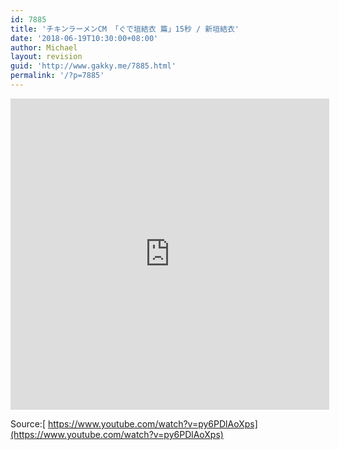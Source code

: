 ```yaml
---
id: 7885
title: 'チキンラーメンCM 「ぐで垣結衣 篇」15秒 / 新垣結衣'
date: '2018-06-19T10:30:00+08:00'
author: Michael
layout: revision
guid: 'http://www.gakky.me/7885.html'
permalink: '/?p=7885'
---
```


<iframe allowfullscreen="allowfullscreen" frameborder="0" height="498" loading="lazy" src="http://player.youku.com/embed/XMzY3MzIwOTUxMg==" width="510"></iframe>

Source:[ https://www.youtube.com/watch?v=py6PDlAoXps](https://www.youtube.com/watch?v=py6PDlAoXps)